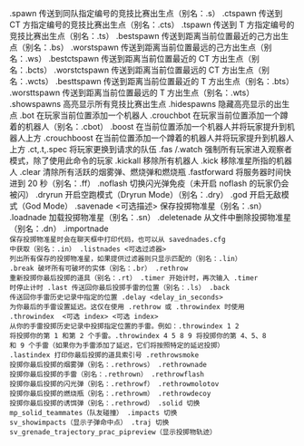 .spawn <number>  传送到同队指定编号的竞技比赛出生点（别名：.s）
.ctspawn <number>  传送到 CT 方指定编号的竞技比赛出生点（别名：.cts）
.tspawn <number>  传送到 T 方指定编号的竞技比赛出生点（别名：.ts）
.bestspawn  传送到距离当前位置最近的己方出生点（别名：.bs）
.worstspawn  传送到距离当前位置最远的己方出生点（别名：.ws）
.bestctspawn  传送到距离当前位置最近的 CT 方出生点（别名：.bcts）
.worstctspawn  传送到距离当前位置最远的 CT 方出生点（别名：.wcts）
.besttspawn  传送到距离当前位置最近的 T 方出生点（别名：.bts）
.worsttspawn  传送到距离当前位置最远的 T 方出生点（别名：.wts）
.showspawns  高亮显示所有竞技比赛出生点
.hidespawns  隐藏高亮显示的出生点
.bot  在玩家当前位置添加一个机器人
.crouchbot  在玩家当前位置添加一个蹲着的机器人（别名：.cbot）
.boost  在当前位置添加一个机器人并将玩家提升到机器人上方
.crouchboost  在当前位置添加一个蹲着的机器人并将玩家提升到机器人上方
.ct,.t,.spec  将玩家更换到请求的队伍
.fas /.watch 强制所有玩家进入观察者模式，除了使用此命令的玩家
.kickall  移除所有机器人
.kick  移除准星所指的机器人
.clear  清除所有活跃的烟雾弹、燃烧弹和燃烧瓶
.fastforward  将服务器时间快进到 20 秒（别名：.ff）
.noflash  切换闪光弹免疫（未开启 noflash 的玩家仍会被闪）
.dryrun  开启空跑模式（Dryrun Mode）（别名：.dry）
.god  开启无敌模式（God Mode）
.savenade <n> <可选描述>  保存投掷物准星（别名：.sn）
.loadnade <n>  加载投掷物准星（别名：.sn）
.deletenade <n>  从文件中删除投掷物准星（别名：.dn）
.importnade <code>  保存投掷物准星时会在聊天框中打印代码，也可以从 savednades.cfg 中获取（别名：.in）
.listnades <可选过滤器>  列出所有保存的投掷物准星，如果提供过滤器则只显示匹配的（别名：.lin）
.break  破坏所有可破坏的实体（别名：.br）
.rethrow  重新投掷你最后投掷的道具（别名：.rt）
.timer  开始计时，再次输入 .timer 时停止计时
.last  传送回你最后投掷手雷的位置（别名：.ls）
.back <number>  传送回你手雷历史记录中指定的位置
.delay <delay_in_seconds>  为你最后的手雷设置延迟。这仅在使用 .rethrow 或 .throwindex 时使用
.throwindex <index> <可选 index> <可选 index>  从你的手雷投掷历史记录中投掷指定位置的手雷。例如：.throwindex 1 2 将投掷你的第 1 和第 2 个手雷。.throwindex 4 5 8 9 将投掷你的第 4、5、8 和 9 个手雷（如果你为手雷添加了延迟，它们将按照特定的延迟投掷）
.lastindex  打印你最后投掷的道具索引号
.rethrowsmoke  投掷你最后投掷的烟雾弹（别名：.rethrows）
.rethrownade  投掷你最后投掷的手雷（别名：.rethrown）
.rethrowflash  投掷你最后投掷的闪光弹（别名：.rethrowf）
.rethrowmolotov  投掷你最后投掷的燃烧瓶（别名：.rethrowm）
.rethrowdecoy  投掷你最后投掷的诱饵弹（别名：.rethrowd）
.solid  切换 mp_solid_teammates（队友碰撞）
.impacts  切换 sv_showimpacts（显示子弹命中点）
.traj  切换 sv_grenade_trajectory_prac_pipreview（显示投掷物轨迹）
